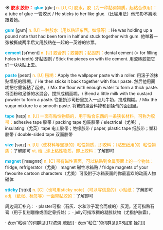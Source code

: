 ☀ <font color="red">**胶水 胶带：**</font>
<font color="sky blue">**glue**</font> [ɡlu:] 
<font color="orange">n. [U, C] 胶水，胶（为一种黏稠物质，起粘合作用）：</font>a tube of glue 一管胶水 / He sticks to her like glue.（比喻用法）他形影不离地跟着她。
           
<font color="sky blue">**gum**</font> [gʌm]
<font color="orange">n. [U] 一种胶水（用以粘轻东西，如纸等）：</font>He was holding up a pound note that had been torn in half and stuck together with gum. 他举着一张被撕成两半后又用胶粘在一起的一英镑的钞票。
 
<font color="sky blue">**cement**</font> [sɪˈment]
<font color="orange">n. [U] 胶合剂；胶接剂；黏固剂：</font>dental cement (= for filling holes in teeth) 牙黏固剂 / Stick the pieces on with tile cement. 用瓷砖胶把它们一块块贴上去。

<font color="sky blue">**paste**</font> [peɪst]
<font color="orange">n. [U] 糨糊：</font>Apply the wallpaper paste with a roller. 用滚子涂抹贴墙纸的糨糊。/ He then sticks it back together with flour paste. 然后他用面糊把它重新粘了起来。/ Mix the flour with enough water to form a thick paste. 将面粉和足够的水混合，搅拌成稠面糊。/ Blend a little milk with the custard powder to form a paste. 往蛋奶沙司粉里加入一点儿牛奶，搅成糊糊。/ Mix the sugar mixture to a smooth paste. 将糖的混合料掺和到揉匀的面团里。
 
<font color="sky blue">**tape**</font> [teɪp] 
<font color="orange">n. [U] 一面有粘性物质的，用于粘合东西的一条狭长材料，可称为胶带：</font>adhesive tape 胶带 / packing tape 包装胶带 / electrical（尤美）, insulating（尤英）tape 电工胶带；绝缘胶带 / paper, plastic tape 纸胶带；塑料胶带 / double-sided tape 双面胶带

<font color="sky blue">**size**</font> [saɪz] 
<font color="orange">n. [U]（使材料等坚挺的）粘性物质，即胶料；（贴壁纸用的）粘性物质：</font>了解即可 <font color="orange">vt. 给…涂上粘性物质，即上胶料：</font>了解即可
           
<font color="sky blue">**magnet**</font> [ˈmægnət]
<font color="orange">n. [C] 带有磁性表面，可以粘贴到金属表面上的一个物体：</font>fridge, refrigerator（尤美） magnet 磁性冰箱贴 / fridge magnets of your favourite cartoon characters（尤美）可吸附于冰箱表面的你最喜欢的动画人物磁体
           
<font color="sky blue">**sticky**</font> [ˈstɪki]
<font color="orange">n. [C]（也可用sticky note）（可以写信息的）小贴纸：</font>了解即可 <font color="orange">adj.（纸张、标签等）一面带黏胶的：</font>了解即可

周边词汇补充：
· plaster可指（石灰、水和沙子混合而成的）灰泥。还可指熟石膏（用于复刻雕像或固定骨折处）；
· jelly可指浓稠的凝胶状物（尤指护肤霜）。

· 表示“粘稠”的词群见[[12浓淡 疏密]]
· 表示“粘住”的词群见[[08固定 拴扣]]